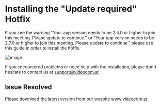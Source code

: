 # Installing the "Update required" Hotfix

If you see the warning "Your app version needs to be 2.5.0 or higher to join this meeting. Please update to continue." or "Your app version needs to be 2.7.0 or higher to join this meeting. Please update to continue." please use this guide in order to install the hotfix.

![image](https://user-images.githubusercontent.com/2312881/203066481-4b9402fd-115d-4801-b264-3ad71f80d8ee.png)

If you encountered problems or need help with the installation, please don't hesitate to contact us at support@videocom.at

## Issue Resolved

Please download the latest version from our wesbite www.videocom.at
